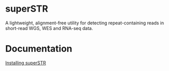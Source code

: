 # superSTR

A lightweight, alignment-free utility for detecting repeat-containing reads in short-read WGS, WES and RNA-seq data.

# Documentation

[Installing superSTR](docs/INSTALL.md)
